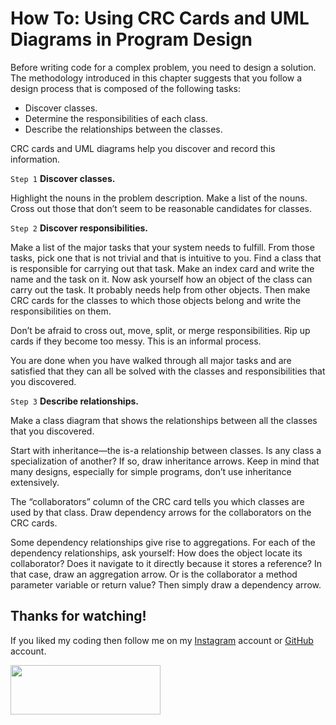 # How To: Using CRC Cards and UML Diagrams in Program Design
Before writing code for a complex problem, you need to design a solution. The methodology introduced in this chapter suggests that you follow a design process that is composed of the following tasks:

* Discover classes.
* Determine the responsibilities of each class.
* Describe the relationships between the classes.

CRC cards and UML diagrams help you discover and record this information.

`Step 1` **Discover classes.**

Highlight the nouns in the problem description. Make a list of the nouns. Cross out those that don’t seem to be reasonable candidates for classes.

`Step 2` **Discover responsibilities.**

Make a list of the major tasks that your system needs to fulfill. From those tasks, pick one that is not trivial and that is intuitive to you. Find a class that is responsible for carrying out that task. Make an index card and write the name and the task on it. Now ask yourself how an object of the class can carry out the task. It probably needs help from other objects. Then make CRC cards for the classes to which those objects belong and write the responsibilities on them.

Don’t be afraid to cross out, move, split, or merge responsibilities. Rip up cards if they become too messy. This is an informal process.

You are done when you have walked through all major tasks and are satisfied that they can all be solved with the classes and responsibilities that you discovered.

`Step 3` **Describe relationships.**

Make a class diagram that shows the relationships between all the classes that you discovered.

Start with inheritance—the is-a relationship between classes. Is any class a specialization of another? If so, draw inheritance arrows. Keep in mind that many designs, especially for simple programs, don’t use inheritance extensively.

The “collaborators” column of the CRC card tells you which classes are used by that class. Draw dependency arrows for the collaborators on the CRC cards.

Some dependency relationships give rise to aggregations. For each of the dependency relationships, ask yourself: How does the object locate its collaborator? Does it navigate to it directly because it stores a reference? In that case, draw an aggregation arrow. Or is the collaborator a method parameter variable or return value? Then simply draw a dependency arrow.



## Thanks for watching!

If you liked my coding then follow me on my [Instagram](https://www.instagram.com/fabianzelayahn/) account or [GitHub](https://github.com/fabianzelaya) account.

<img src="https://ucarecdn.com/d1a85e63-35f9-41d7-b758-ff05742057d1/GitHub_Black_Signature.png" width="240" height="79.63" />
